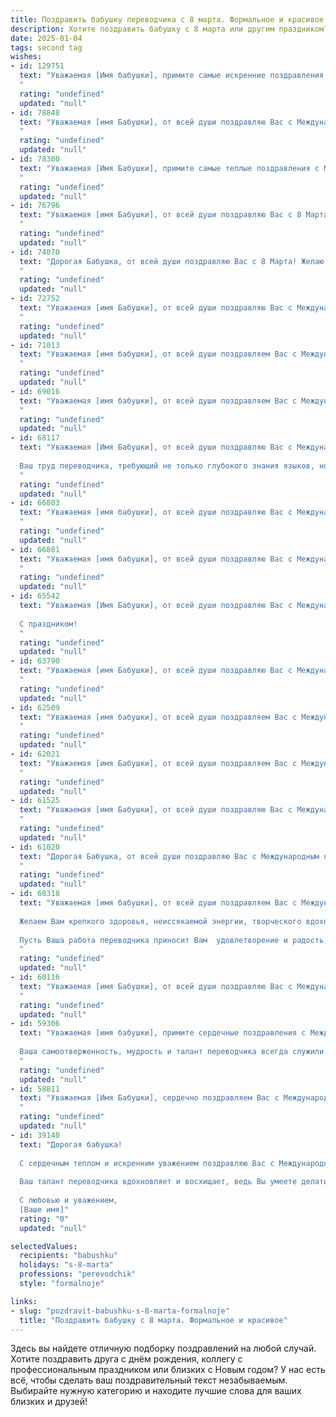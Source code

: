```yaml
---
title: Поздравить бабушку переводчика с 8 марта. Формальное и красивое
description: Хотите поздравить бабушку с 8 марта или другим праздником? Наш ИИ создаст незабываемое поздравление, а вы обязательно выделитесь среди других.  
date: 2025-01-04
tags: second tag
wishes:
- id: 129751
  text: "Уважаемая [Имя бабушки], примите самые искренние поздравления с Международным женским днём 8 Марта!  Ваш многолетний опыт переводчика, безусловно, является примером профессионализма и  глубокого знания языка. Желаем Вам крепкого здоровья,  неиссякаемой энергии и  радости в каждом дне. Пусть этот праздник наполнит Вашу жизнь теплом, любовью и  приятными моментами. Счастья Вам и благополучия!
  "
  rating: "undefined"
  updated: "null"
- id: 78848
  text: "Уважаемая [имя Бабушки], от всей души поздравляю Вас с Международным женским днем 8 Марта!  Желаю Вам крепкого здоровья, бодрости духа,  неиссякаемого оптимизма и  радости от жизни.  Пусть Ваше сердце всегда согревает теплота любви близких, а работа переводчика приносит Вам  удовлетворение и признание.  С праздником!
  "
  rating: "undefined"
  updated: "null"
- id: 78300
  text: "Уважаемая [Имя Бабушки], примите самые теплые поздравления с Международным женским днем! Желаем Вам крепкого здоровья, светлых дней, радостного весеннего настроения и пусть Ваша жизнь будет наполнена заботой и любовью близких.
  "
  rating: "undefined"
  updated: "null"
- id: 76796
  text: "Уважаемая [имя Бабушки], от всей души поздравляю Вас с 8 Марта! Желаю Вам крепкого здоровья, неиссякаемой энергии, семейного тепла и благополучия. Пусть Ваше мастерство переводчика продолжает радовать нас точными и красивыми переводами, а жизнь будет наполнена радостными событиями.
  "
  rating: "undefined"
  updated: "null"
- id: 74070
  text: "Дорогая Бабушка, от всей души поздравляю Вас с 8 Марта! Желаю Вам крепкого здоровья, весеннего настроения и творческого вдохновения. Пусть Ваши переводы всегда будут точными и элегантными, а труд приносит Вам радость и удовлетворение.
  "
  rating: "undefined"
  updated: "null"
- id: 72752
  text: "Уважаемая [имя Бабушки], от всей души поздравляю Вас с Международным женским днем 8 Марта! Желаю Вам крепкого здоровья, безграничного счастья и благополучия! Пусть Ваш богатый опыт переводчика и глубокие знания всегда приносят Вам радость и удовлетворение. С праздником!
  "
  rating: "undefined"
  updated: "null"
- id: 71013
  text: "Уважаемая [имя бабушки], от всей души поздравляем Вас с Международным женским днем! Желаем Вам крепкого здоровья, душевного тепла, светлых радостей и вдохновения. Пусть Ваша работа переводчика приносит Вам удовлетворение и признание.
  "
  rating: "undefined"
  updated: "null"
- id: 69016
  text: "Уважаемая [имя бабушки], от всей души поздравляем Вас с Международным женским днем 8 Марта! Желаем Вам крепкого здоровья, благополучия, тепла и радости в душе. Пусть Ваша работа переводчика приносит Вам удовлетворение и новые открытия, а мир вокруг будет полон позитива и вдохновения.
  "
  rating: "undefined"
  updated: "null"
- id: 68117
  text: "Уважаемая [Имя Бабушки], от всей души поздравляю Вас с Международным женским днем 8 Марта!
  
  Ваш труд переводчика, требующий не только глубокого знания языков, но и тонкого понимания культур, всегда вызывал у меня восхищение. Желаю Вам крепкого здоровья, вдохновения и новых интересных проектов в Вашей профессии. Пусть этот день принесет Вам радость, тепло и любовь близких!
  "
  rating: "undefined"
  updated: "null"
- id: 66803
  text: "Уважаемая [имя бабушки], от всей души поздравляю Вас с Международным женским днем! Желаю Вам крепкого здоровья, светлых и радостных дней, наполненных  любовью и заботой близких. Ваша работа переводчика – это настоящее искусство, и пусть Ваш талант всегда будет востребован!
  "
  rating: "undefined"
  updated: "null"
- id: 66801
  text: "Уважаемая [имя бабушки], от всей души поздравляю Вас с Международным женским днём 8 Марта! Желаю Вам крепкого здоровья, благополучия и  неизменного вдохновения в Вашей нелёгкой, но такой важной профессии переводчика. Пусть каждый Ваш день будет наполнен любовью и радостью!
  "
  rating: "undefined"
  updated: "null"
- id: 65542
  text: "Уважаемая [Имя Бабушки], от всей души поздравляю Вас с Международным женским днем! Желаю Вам крепкого здоровья, неиссякаемой энергии, радости,  мира и благополучия. Пусть Ваша жизнь будет наполнена заботой и любовью близких, а Ваша мудрость и опыт продолжают вдохновлять всех вокруг.
  
  С праздником!
  "
  rating: "undefined"
  updated: "null"
- id: 63790
  text: "Уважаемая [имя Бабушки], от всей души поздравляю Вас с Международным женским днем 8 марта! Желаю Вам крепкого здоровья, весеннего настроения и  благополучия. Пусть Ваша работа переводчика приносит Вам удовлетворение и признание. С праздником!
  "
  rating: "undefined"
  updated: "null"
- id: 62509
  text: "Уважаемая [имя бабушки], от всей души поздравляем Вас с Международным женским днем! Желаем Вам крепкого здоровья, неиссякаемой энергии, оптимизма и радости. Пусть Ваша работа переводчика приносит Вам удовлетворение и признание, а жизнь будет наполнена теплом, заботой и любовью близких людей.
  "
  rating: "undefined"
  updated: "null"
- id: 62021
  text: "Уважаемая [имя Бабушки], от всей души поздравляем Вас с Международным женским днем! Ваша профессия переводчика — это не только искусство владения языками, но и умение находить общий язык с людьми, а также дарить им понимание и знания. Желаем Вам крепкого здоровья,  неиссякаемой энергии, творческого вдохновения и мирного неба над головой!
  "
  rating: "undefined"
  updated: "null"
- id: 61525
  text: "Уважаемая [имя Бабушки], от всей души поздравляю Вас с Международным женским днем! Пусть этот день принесет Вам море радости, тепла и приятных моментов. Желаю Вам крепкого здоровья, неиссякаемого оптимизма и вдохновения, которое всегда помогает Вам в Вашем нелегком, но таком важном деле - переводе.
  "
  rating: "undefined"
  updated: "null"
- id: 61020
  text: "Дорогая Бабушка, от всей души поздравляю Вас с Международным женским днем! Ваша преданность профессии переводчика, ваша мудрость и  чуткость  -  вдохновляют  и  заставляют  гордиться.  Желаю  Вам  крепкого  здоровья,  радости,  счастья  и  спокойствия.  Пусть  каждый  день  будет  наполнен  яркими  красками  и  приятными  моментами!
  "
  rating: "undefined"
  updated: "null"
- id: 60318
  text: "Уважаемая [имя бабушки], от всей души поздравляем Вас с Международным женским днем!
  
  Желаем Вам крепкого здоровья, неиссякаемой энергии, творческого вдохновения и, конечно же,  ярких, запоминающихся моментов в жизни.
  
  Пусть Ваша работа переводчика приносит Вам  удовлетворение и радость, а  Ваши таланты и знания  всегда будут востребованы.
  "
  rating: "undefined"
  updated: "null"
- id: 60116
  text: "Уважаемая [имя Бабушки], от всей души поздравляю Вас с Международным женским днем! Ваша профессия переводчика – это не только талант, но и тонкое искусство, которое позволяет вам открывать мир другим людям. Желаю Вам крепкого здоровья, вдохновения, новых интересных проектов и неизменного творческого горения!
  "
  rating: "undefined"
  updated: "null"
- id: 59306
  text: "Уважаемая [имя бабушки], примите сердечные поздравления с Международным женским днем!
  
  Ваша самоотверженность, мудрость и талант переводчика всегда служили примером для всех нас. Желаем Вам крепкого здоровья, неиссякаемой энергии и новых творческих успехов. Пусть каждый день будет наполнен радостью, теплом и любовью близких!
  "
  rating: "undefined"
  updated: "null"
- id: 58811
  text: "Уважаемая [Имя Бабушки], сердечно поздравляем Вас с Международным женским днем! Ваша профессиональная деятельность переводчика, требующая глубоких знаний и мастерства, заслуживает искреннего восхищения. Желаем Вам крепкого здоровья, благополучия, вдохновения и новых профессиональных успехов!
  "
  rating: "undefined"
  updated: "null"
- id: 39140
  text: "Дорогая бабушка!
  
  С сердечным теплом и искренним уважением поздравляю Вас с Международным женским днём 8 марта! В этот особенный день хочу выразить Вам свою бесконечную благодарность за ваш мудрый взгляд на жизнь, за заботу и тепло, которые Вы дарите всем нам.
  
  Ваш талант переводчика вдохновляет и восхищает, ведь Вы умеете делать мир ближе и понятнее, открывая новые горизонты для общения и понимания. Пусть каждый миг Вашей жизни будет насыщен радостью, любовью и гармонией. Желаю здоровья, счастья и неиссякаемой энергии для воплощения всех Ваших мечт и задумок.
  
  С любовью и уважением,
  [Ваше имя]"
  rating: "0"
  updated: "null"

selectedValues:
  recipients: "babushku"
  holidays: "s-8-marta"
  professions: "perevodchik"
  style: "formalnoje"

links:
- slug: "pozdravit-babushku-s-8-marta-formalnoje"
  title: "Поздравить бабушку с 8 марта. Формальное и красивое"
---
```


Здесь вы найдете отличную подборку поздравлений на любой случай. 
Хотите поздравить друга с днём рождения, коллегу с профессиональным праздником или близких с Новым годом? У нас есть всё, чтобы сделать ваш поздравительный текст незабываемым. Выбирайте нужную категорию и находите лучшие слова для ваших близких и друзей!
